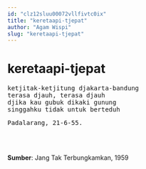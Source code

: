 ```yaml
---
id: "clz12sluu00072vllfivtc0ix"
title: "keretaapi-tjepat"
author: "Agam Wispi"
slug: "keretaapi-tjepat"
---
```


# keretaapi-tjepat

<pre>
ketjitak-ketjitung djakarta-bandung
terasa djauh, terasa djauh
djika kau gubuk dikaki gunung
singgahku tidak untuk berteduh
</pre>
<pre>
Padalarang, 21-6-55.
</pre>
<br/><br/>

**Sumber**: Jang Tak Terbungkamkan, 1959


